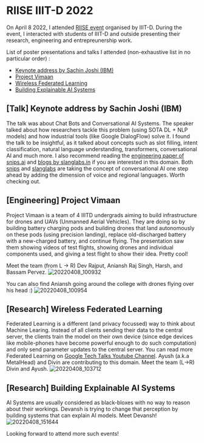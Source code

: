 # RIISE IIIT-D 2022

On April 8 2022, I attended [RIISE event](https://iiitd.ac.in/riise2022/) organised by IIIT-D. During the event, I interacted with students of IIIT-D and outside presenting their research, engineering and entrepreunership work.

List of poster presentations and talks I attended (non-exhaustive list in no particular order) :
- [Keynote address by Sachin Joshi (IBM)](#ibm-keynote)
- [Project Vimaan](#project-vimaan)
- [Wireless Federated Learning](#federated-learning-metalhead)
- [Building Explainable AI Systems](#explainable-ai-devansh)

## [Talk] Keynote address by Sachin Joshi (IBM) <a name="ibm-keynote"></a>

The talk was about Chat Bots and Conversational AI Systems. The speaker talked about how researchers tackle this problem (using SOTA DL + NLP models) and how industrial tools (like Google DialogFlow) solve it. I found the talk to be insightful, as it talked about concepts such as slot filling, intent classification, natural language understanding, transformers, conversational AI and much more. I also recommend reading the [engineering paper of snips.ai](https://arxiv.org/abs/1805.10190) and [blogs by slanglabs.in](https://www.slanglabs.in/blog) if you are interested in this domain. Both [snips](https://snips.ai) and [slanglabs](https://www.slanglabs.in) are taking the concept of conversational AI one step ahead by adding the dimension of voice and regional languages. Worth checking out.

## [Engineering] Project Vimaan <a name="project-vimaan"></a>

Project Vimaan is a team of 4 IIITD undergrads aiming to build infrastructure for drones and UAVs (Unmanned Aerial Vehicles). They are doing so by building battery charging pods and building drones that land autonomously on these pods (using precision landing), replace old-discharged battery with a new-charged battery, and continue flying. 
The presentation saw them showing videos of test flights, showing drones and individual components used, and giving a test flight to show their idea. Pretty cool! 

Meet the team (from L -> R) Dev Rajput, Aniansh Raj Singh, Harsh, and Bassam Pervez. 
![20220408_100932](https://user-images.githubusercontent.com/55680959/170121611-eb012390-a5e9-4a69-9a32-6ad9f9d1cef4.jpg)


You can also find Aniansh going around the college with drones flying over his head :)
![20220408_100954](https://user-images.githubusercontent.com/55680959/170121629-0ce890ac-1168-4c22-b5ec-9053af35a0cf.jpg)

## [Research] Wireless Federated Learning <a name="federated-learning-metalhead"></a>

Federated Learning is a different (and privacy focussed) way to think about Machine Learing. Instead of all clients sending their data to the central server, the clients train the model on their own device (since edge devices like mobile-phones have become powerful enough to do such computation) and only send parameter updates to the central server. You can read more Federated Learning on [Google Tech Talks Youtube Channel](https://www.youtube.com/user/GoogleTechTalks/featured). 
Ayush (a.k.a MetalHead) and Divin are contributing to this domain. Meet the team (L->R) Divin and Ayush.
![20220408_103712](https://user-images.githubusercontent.com/55680959/170123147-3f601935-f122-4b2d-8c97-e5808b4ed9e6.jpg)


## [Research] Building Explainable AI Systems <a name="explainable-ai-devansh"></a>

AI Systems are usually considered as black-bloxes with no way to reason about their workings. Devansh is trying to change that perception by building systems that can explain AI models. Meet Devansh!
![20220408_151644](https://user-images.githubusercontent.com/55680959/170123139-c7a09660-43ce-4547-9e31-0d43f9fbb3f9.jpg)

Looking forward to attend more such events!
